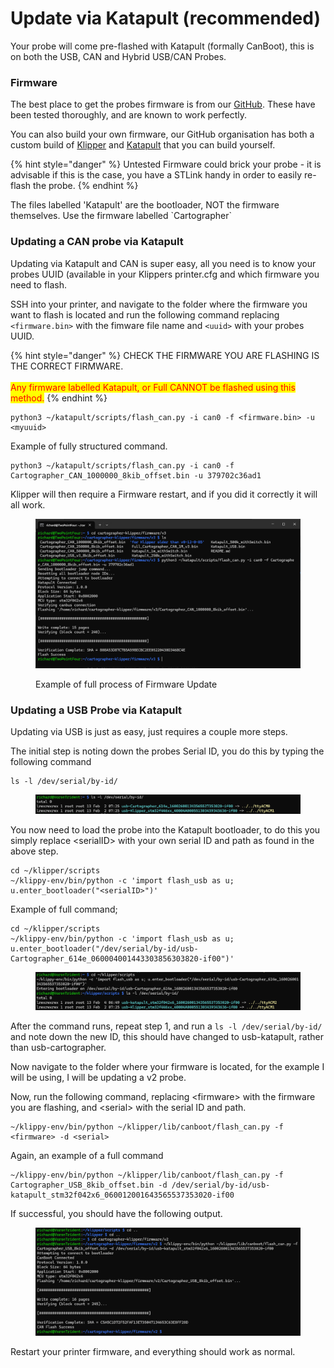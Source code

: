 # Update via Katapult (recommended)

Your probe will come pre-flashed with Katapult (formally CanBoot), this is on both the USB, CAN and Hybrid USB/CAN Probes.&#x20;

### Firmware

The best place to get the probes firmware is from our [GitHub](https://github.com/Cartographer3D/cartographer-klipper/tree/master/firmware). These have been tested thoroughly, and are known to work perfectly.&#x20;

You can also build your own firmware, our GitHub organisation has both a custom build of [Klipper](../../../../) and [Katapult](https://github.com/Cartographer3D/katapult) that you can build yourself.&#x20;

{% hint style="danger" %}
Untested Firmware could brick your probe - it is advisable if this is the case, you have a STLink handy in order to easily re-flash the probe.
{% endhint %}

The files labelled 'Katapult' are the bootloader, NOT the firmware themselves. Use the firmware labelled \`Cartographer\`

### Updating a CAN probe via Katapult

Updating via Katapult and CAN is super easy, all you need is to know your probes UUID (available in your Klippers printer.cfg and which firmware you need to flash.&#x20;

SSH into your printer, and navigate to the folder where the firmware you want to flash is located and run the following command replacing `<firmware.bin>` with the fimware  file name and `<uuid>` with your probes UUID.&#x20;

{% hint style="danger" %}
CHECK THE FIRMWARE YOU ARE FLASHING IS THE CORRECT FIRMWARE.\
\
<mark style="color:red;">Any firmware labelled Katapult, or Full CANNOT be flashed using this method.</mark>&#x20;
{% endhint %}

```
python3 ~/katapult/scripts/flash_can.py -i can0 -f <firmware.bin> -u <myuuid>
```

Example of fully structured command.&#x20;

```
python3 ~/katapult/scripts/flash_can.py -i can0 -f Cartographer_CAN_1000000_8kib_offset.bin -u 379702c36ad1
```

Klipper will then require a Firmware restart, and if you did it correctly it will all work.&#x20;

<figure><img src="../../../../.gitbook/assets/image (17).png" alt=""><figcaption><p>Example of full process of Firmware Update</p></figcaption></figure>

### Updating a USB Probe via Katapult

Updating via USB is just as easy, just requires a couple more steps.&#x20;

The initial step is noting down the probes Serial ID, you do this by typing the following command

```
ls -l /dev/serial/by-id/
```

<figure><img src="../../../../.gitbook/assets/image (10) (1).png" alt=""><figcaption></figcaption></figure>

You now need to load the probe into the Katapult bootloader, to do this you simply replace \<serialID> with your own serial ID and path  as found in the above step.

```
cd ~/klipper/scripts
~/klippy-env/bin/python -c 'import flash_usb as u; u.enter_bootloader("<serialID>")'
```

Example of full command;

```
cd ~/klipper/scripts
~/klippy-env/bin/python -c 'import flash_usb as u; u.enter_bootloader("/dev/serial/by-id/usb-Cartographer_614e_060004001443303856303820-if00")'
```

<figure><img src="../../../../.gitbook/assets/image (1) (1) (1) (1) (1) (1) (1) (1) (1) (1) (1) (1) (1) (1).png" alt=""><figcaption></figcaption></figure>

After the command runs, repeat step 1, and run a `ls -l /dev/serial/by-id/` and note down the new ID, this should have changed to usb-katapult, rather than usb-cartographer.

Now navigate to the folder where your firmware is located, for the example I will be using, I will be updating a v2 probe.&#x20;

Now, run the following command, replacing \<firmware> with the firmware you are flashing, and \<serial> with the serial ID and path.&#x20;

```
~/klippy-env/bin/python ~/klipper/lib/canboot/flash_can.py -f <firmware> -d <serial>
```

Again, an example of a full command

```
~/klippy-env/bin/python ~/klipper/lib/canboot/flash_can.py -f Cartographer_USB_8kib_offset.bin -d /dev/serial/by-id/usb-katapult_stm32f042x6_060012001643565537353020-if00
```

If successful, you should have the following output.&#x20;

<figure><img src="../../../../.gitbook/assets/image (2) (1) (1) (1) (1) (1) (1) (1) (1) (1).png" alt=""><figcaption></figcaption></figure>

Restart your printer firmware, and everything should work as normal.&#x20;
